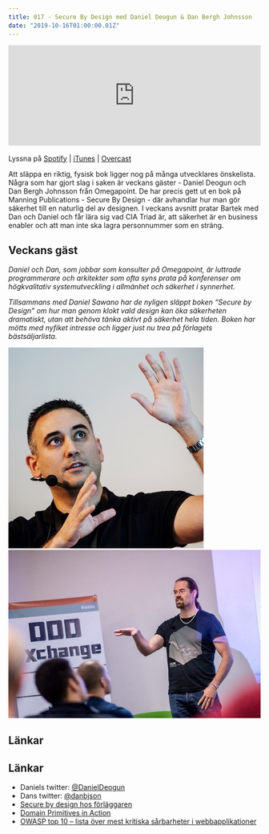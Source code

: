 ```yaml
---
title: 017 - Secure By Design med Daniel Deogun & Dan Bergh Johnsson
date: "2019-10-16T01:00:00.01Z"
---
```


<iframe height="200px" width="100%" frameborder="no" scrolling="no" seamless src="https://player.simplecast.com/b44de404-80d0-401d-90be-bead22224154?dark=false"></iframe>

Lyssna på [Spotify](https://open.spotify.com/episode/48j9KoojFbCCQlm6nIwT9t) | [iTunes](https://podcasts.apple.com/se/podcast/017-secure-by-design-med-daniel-deogun-och-dan-bergh/id1455198510?i=1000453672345&l=en) | [Overcast](https://overcast.fm/+RBmmJQpxA)

Att släppa en riktig, fysisk bok ligger nog på många utvecklares önskelista. Några som har gjort slag i saken är veckans gäster - Daniel Deogun och Dan Bergh Johnsson från Omegapoint. De har precis gett ut en bok på Manning Publications - Secure By Design - där avhandlar hur man gör säkerhet till en naturlig del av designen. I veckans avsnitt pratar Bartek med Dan och Daniel och får lära sig vad CIA Triad är, att säkerhet är en business enabler och att man inte ska lagra personnummer som en sträng.

## Veckans gäst
_Daniel och Dan, som jobbar som konsulter på Omegapoint, är luttrade programmerare och arkitekter som ofta syns prata på konferenser om högkvalitativ systemutveckling i allmänhet och säkerhet i synnerhet._

_Tillsammans med Daniel Sawano har de nyligen släppt boken “Secure by Design” om hur man genom klokt vald design kan öka säkerheten dramatiskt, utan att behöva tänka aktivt på säkerhet hela tiden. Boken har mötts med nyfiket intresse och ligger just nu trea på förlagets bästsäljarlista._

![Bild på Daniel Deogun](./daniel-deogun.jpg)
![Bild på Dan Bergh Johnsson](./dan-bergh-johnsson.jpg)

## Länkar

## Länkar

* Daniels twitter: [@DanielDeogun](https://twitter.com/DanielDeogun)
* Dans twitter: [@danbjson](https://twitter.com/danbjson)
* [Secure by design hos förläggaren](https://www.manning.com/books/secure-by-design)
* [Domain Primitives in Action](https://www.youtube.com/watch?v=ogjOKlXHi08)
* [OWASP top 10 – lista över mest kritiska sårbarheter i webbapplikationer](https://www.owasp.org/index.php/Category:OWASP_Top_Ten_Project)
